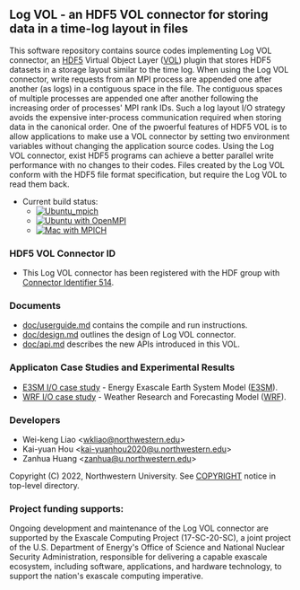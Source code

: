 ## Log VOL - an HDF5 VOL connector for storing data in a time-log layout in files

This software repository contains source codes implementing Log VOL connector, an
[HDF5](https://www.hdfgroup.org) Virtual Object Layer
([VOL](https://portal.hdfgroup.org/display/HDF5/Virtual+Object+Layer)) plugin
that stores HDF5 datasets in a storage layout similar to the time log. When using
the Log VOL connector, write requests from an MPI process are appended one after
another (as logs) in a contiguous space in the file. The contiguous spaces of
multiple processes are appended one after another following the increasing order
of processes' MPI rank IDs. Such a log layout I/O strategy avoids the expensive
inter-process communication required when storing data in the canonical order.
One of the pwoerful features of HDF5 VOL is to allow applications to make use
a VOL connector by setting two environment variables without changing the
application source codes. Using the Log VOL connector, exist HDF5 programs can
achieve a better parallel write performance with no changes to their codes.
Files created by the Log VOL conform with the HDF5 file format specification,
but require the Log VOL to read them back.

* Current build status:
  * [![Ubuntu_mpich](https://github.com/HDFGroup/vol-log-based/actions/workflows/ubuntu_mpich.yml/badge.svg)](https://github.com/HDFGroup/vol-log-based/actions/workflows/ubuntu_mpich.yml)
  * [![Ubuntu with OpenMPI](https://github.com/HDFGroup/vol-log-based/actions/workflows/ubuntu_openmpi.yml/badge.svg)](https://github.com/HDFGroup/vol-log-based/actions/workflows/ubuntu_openmpi.yml)
  * [![Mac with MPICH](https://github.com/HDFGroup/vol-log-based/actions/workflows/mac_mpich.yml/badge.svg)](https://github.com/HDFGroup/vol-log-based/actions/workflows/mac_mpich.yml)

### HDF5 VOL Connector ID
* This Log VOL connector has been registered with the HDF group with
  [Connector Identifier 514](https://portal.hdfgroup.org/display/support/Registered+VOL+Connectors).
 
### Documents
* [doc/userguide.md](doc/userguide.md) contains the compile and run instructions.
* [doc/design.md](doc/design.md) outlines the design of Log VOL connector.
* [doc/api.md](doc/api.md) describes the new APIs introduced in this VOL.

### Applicaton Case Studies and Experimental Results
* [E3SM I/O case study](case_studies/E3SM_IO.md) - Energy Exascale Earth System Model ([E3SM](https://github.com/E3SM-Project/E3SM)).
* [WRF I/O case study](case_studies/WRF.md) - Weather Research and Forecasting Model ([WRF](https://github.com/wrf-model/WRF)).

### Developers
* Wei-keng Liao <<wkliao@northwestern.edu>>
* Kai-yuan Hou <<kai-yuanhou2020@u.northwestern.edu>>
* Zanhua Huang <<zanhua@u.northwestern.edu>>

Copyright (C) 2022, Northwestern University.
See [COPYRIGHT](COPYRIGHT) notice in top-level directory.

### Project funding supports:
Ongoing development and maintenance of the Log VOL connector are supported by the
Exascale Computing Project (17-SC-20-SC), a joint project of the U.S.
Department of Energy's Office of Science and National Nuclear Security
Administration, responsible for delivering a capable exascale ecosystem,
including software, applications, and hardware technology, to support the
nation's exascale computing imperative.

